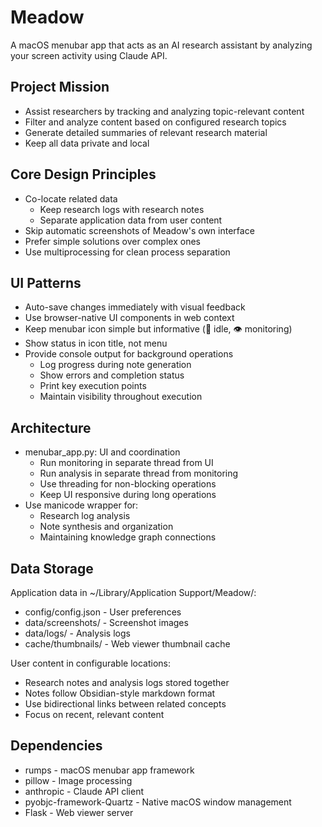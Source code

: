 # Meadow
A macOS menubar app that acts as an AI research assistant by analyzing your screen activity using Claude API.

## Project Mission
- Assist researchers by tracking and analyzing topic-relevant content
- Filter and analyze content based on configured research topics
- Generate detailed summaries of relevant research material
- Keep all data private and local

## Core Design Principles
- Co-locate related data
  - Keep research logs with research notes
  - Separate application data from user content
- Skip automatic screenshots of Meadow's own interface
- Prefer simple solutions over complex ones
- Use multiprocessing for clean process separation

## UI Patterns
- Auto-save changes immediately with visual feedback
- Use browser-native UI components in web context
- Keep menubar icon simple but informative (📸 idle, 👁️ monitoring)
- Show status in icon title, not menu
- Provide console output for background operations
  - Log progress during note generation
  - Show errors and completion status
  - Print key execution points
  - Maintain visibility throughout execution

## Architecture
- menubar_app.py: UI and coordination
  - Run monitoring in separate thread from UI
  - Run analysis in separate thread from monitoring
  - Use threading for non-blocking operations
  - Keep UI responsive during long operations
- Use manicode wrapper for:
  - Research log analysis
  - Note synthesis and organization
  - Maintaining knowledge graph connections

## Data Storage
Application data in ~/Library/Application Support/Meadow/:
- config/config.json - User preferences
- data/screenshots/ - Screenshot images
- data/logs/ - Analysis logs
- cache/thumbnails/ - Web viewer thumbnail cache

User content in configurable locations:
- Research notes and analysis logs stored together
- Notes follow Obsidian-style markdown format
- Use bidirectional links between related concepts
- Focus on recent, relevant content

## Dependencies
- rumps - macOS menubar app framework
- pillow - Image processing
- anthropic - Claude API client
- pyobjc-framework-Quartz - Native macOS window management
- Flask - Web viewer server
